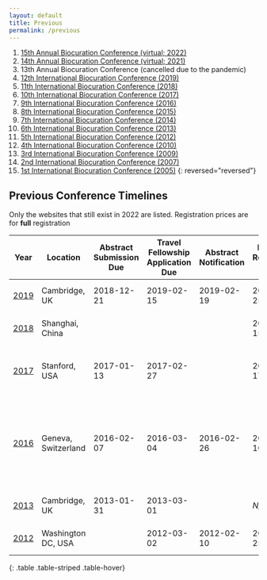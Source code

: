 ```yaml
---
layout: default
title: Previous
permalink: /previous
---
```

1. [15th Annual Biocuration Conference (virtual; 2022)](https://scholia.toolforge.org/event/Q109407979)
1. [14th Annual Biocuration Conference (virtual; 2021)](https://scholia.toolforge.org/event/Q106485991)
1. 13th Annual Biocuration Conference (cancelled due to the pandemic)
1. [12th International Biocuration Conference (2019)](https://scholia.toolforge.org/event/Q106486175)
1. [11th International Biocuration Conference (2018)](https://scholia.toolforge.org/event/Q109408084)
1. [10th International Biocuration Conference (2017)](https://scholia.toolforge.org/event/Q109408123)
1. [9th International Biocuration Conference (2016)](https://scholia.toolforge.org/event/Q109408121)
1. [8th International Biocuration Conference (2015)](https://scholia.toolforge.org/event/Q109408119)
1. [7th International Biocuration Conference (2014)](https://scholia.toolforge.org/event/Q109408118)
1. [6th International Biocuration Conference (2013)](https://scholia.toolforge.org/event/Q109408114)
1. [5th International Biocuration Conference (2012)](https://scholia.toolforge.org/event/Q109408111)
1. [4th International Biocuration Conference (2010)](https://scholia.toolforge.org/event/Q109408109)
1. [3rd International Biocuration Conference (2009)](https://scholia.toolforge.org/event/Q109408106)
1. [2nd International Biocuration Conference (2007)](https://scholia.toolforge.org/event/Q109408103)
1. [1st International Biocuration Conference (2005)](https://scholia.toolforge.org/event/Q109408101)
{: reversed="reversed"}


## Previous Conference Timelines

Only the websites that still exist in 2022 are listed. Registration prices are for **full** registration

| Year                                                                                                         | Location            | Abstract Submission Due | Travel Fellowship Application Due | Abstract Notification | Early Bird Registration Ends | Travel Fellowship Notification | Registration Ends | Non-academic ISB | Non-academic non-ISB | Academic ISB | Academic Non-ISB | Student ISB | Student Non-ISB                                                                                                         | Start Date | Notes                                                                        |
|--------------------------------------------------------------------------------------------------------------|---------------------|-------------------------|-----------------------------------|-----------------------|------------------------------|--------------------------------|-------------------|------------------|----------------------|--------------|------------------|-------------|-------------------------------------------------------------------------------------------------------------------------|------------|------------------------------------------------------------------------------|
| [2019](https://www.biocuration2019.org/)                                                                     | Cambridge, UK       | 2018-12-21              | 2019-02-15                        | 2019-02-19            | 2019-02-25                   | 2019-03-01                     | 2019-04-01        | £450             | £550                 | £300         | £400             | £125        | £225 ([see here](https://www.biocuration2019.org/registration)                                                          | 2019-04-07 |                                                                              |
| [2018](https://web.archive.org/web/20180321083744/http:/biocuration2018.cn/biocuration2018/registration.jsp) | Shanghai, China     |                         |                                   |                       | 2018-03-15                   |                                | 2018-03-32        | $700             | $800                 | $450         | $550             | $250        | $350 ([see here](https://web.archive.org/web/20180321083744/http:/biocuration2018.cn/biocuration2018/registration.jsp)) | 2018-04-18 |                                                                              |
| [2017](https://med.stanford.edu/biocuration.html)                                                            | Stanford, USA       | 2017-01-13              | 2017-02-27                        |                       | 2017-02-17                   | 2017-03-03                     | 2017-03-17        | *unlisted*       |                      |              |                  |             |                                                                                                                         | 2017-03-26 | ISB member saves $100 on registration                                        |
| [2016](https://www.isb-sib.ch/events/biocuration2016/)                                                       | Geneva, Switzerland | 2016-02-07              | 2016-03-04                        | 2016-02-26            | 2016-03-10                   |                                | 2016-04-01        | 550 CHF          | 650 CHF              | 450 CHF      | 550 CHF          | 300 CHF     | 400 CHF ([see here](https://www.isb-sib.ch/events/biocuration2016/registration))                                        | 2016-04-10 | ISB member saves $100 on registration, early bird saves $100 on registration |
| [2013](https://www.ebi.ac.uk/biocuration2013/)                                                               | Cambridge, UK       | 2013-01-31              | 2013-03-01                        |                       | *N/A*                        | 2013-03-08                     | 2013-03-31        | £500             | £600                 | £350         | £450             | £200        | £300 ([see here](https://www.ebi.ac.uk/biocuration2013/content/registration))                                           | 2013-04-07 |                                                                              |
| [2012](https://proteininformationresource.org/biocuration2012/)                                              | Washington DC, USA  |                         | 2012-03-02                        | 2012-02-10            | 2012-02-25                   | 2012-03-09                     |                   | $700             | $800                 | $450         | $550             | $250        | $350 ([see here](https://proteininformationresource.org/biocuration2012/registration.html))                             | 2012-04-02 |                                                                              |
{: .table .table-striped .table-hover}
